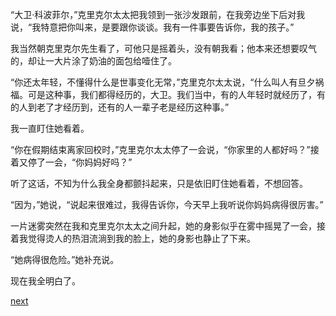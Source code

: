 
“大卫·科波菲尔，”克里克尔太太把我领到一张沙发跟前，在我旁边坐下后对我说，“我特意把你叫来，是要跟你谈谈。我有一件事要告诉你，我的孩子。”

我当然朝克里克尔先生看了，可他只是摇着头，没有朝我看；他本来还想要叹气的，却让一大片涂了奶油的面包给噎住了。

“你还太年轻，不懂得什么是世事变化无常，”克里克尔太太说，“什么叫人有旦夕祸福。可是这种事，我们都得经历的，大卫。我们当中，有的人年轻时就经历了，有的人到老了才经历到，还有的人一辈子老是经历这种事。”

我一直盯住她看着。

“你在假期结束离家回校时，”克里克尔太太停了一会说，“你家里的人都好吗？”接着又停了一会，“你妈妈好吗？”

听了这话，不知为什么我全身都颤抖起来，只是依旧盯住她看着，不想回答。

“因为，”她说，“说起来很难过，我得告诉你，今天早上我听说你妈妈病得很厉害。”

一片迷雾突然在我和克里克尔太太之间升起，她的身影似乎在雾中摇晃了一会，接着我觉得烫人的热泪流淌到我的脸上，她的身影也静止了下来。

“她病得很危险。”她补充说。

现在我全明白了。

[next](page124)